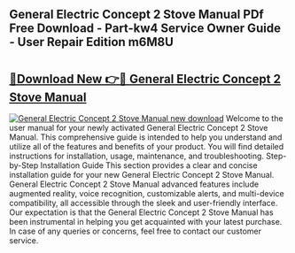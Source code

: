 ## General Electric Concept 2 Stove Manual PDf Free Download - Part-kw4 Service Owner Guide - User Repair Edition m6M8U

# <h2><a href="http://bc69060.oget.top/?id=General+Electric+Concept+2+Stove+Manual">🔗Download New 👉🔴 General Electric Concept 2 Stove Manual</a></h2>

[![General Electric Concept 2 Stove Manual new download](https://i.imgur.com/5g1atiW.png)](http://bc69060.oget.top/?id=General+Electric+Concept+2+Stove+Manual)
Welcome to the user manual for your newly activated General Electric Concept 2 Stove Manual. This comprehensive guide is intended to help you understand and utilize all of the features and benefits of your product. You will find detailed instructions for installation, usage, maintenance, and troubleshooting. Step-by-Step Installation Guide This section provides a clear and concise installation guide for your new General Electric Concept 2 Stove Manual. General Electric Concept 2 Stove Manual advanced features include augmented reality, voice recognition, customizable alerts, and multi-device compatibility, all accessible through the sleek and user-friendly interface. Our expectation is that the General Electric Concept 2 Stove Manual has been instrumental in helping you get acquainted with your latest purchase. In case of any queries or concerns, feel free to contact our customer service.
